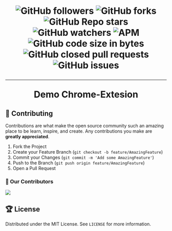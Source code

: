 <h1 align="center">

![GitHub followers](https://img.shields.io/github/followers/AryanP45?color=Blue&style=social)
![GitHub forks](https://img.shields.io/github/forks/AryanP45/chrome_extension?style=social)
![GitHub Repo stars](https://img.shields.io/github/stars/AryanP45/chrome_extension?style=social)
![GitHub watchers](https://img.shields.io/github/watchers/AryanP45/chrome_extension?style=social)
![APM](https://img.shields.io/apm/l/vim-mode?style=social)  
![GitHub code size in bytes](https://img.shields.io/github/languages/code-size/AryanP45/chrome_extension)
![GitHub closed pull requests](https://img.shields.io/github/issues-pr-closed/Aryanp45/chrome_extension?label=Pull%20Requests)
![GitHub issues](https://img.shields.io/github/issues/Aryanp45/chrome_extension?label=Issues)
<hr>

**Demo Chrome-Extesion**
</h1>

  <!-- CONTRIBUTING -->

## 📝 Contributing

Contributions are what make the open source community such an amazing place to be learn, inspire, and create. Any contributions you make are **greatly appreciated**.

1. Fork the Project
2. Create your Feature Branch (`git checkout -b feature/AmazingFeature`)
3. Commit your Changes (`git commit -m 'Add some AmazingFeature'`)
4. Push to the Branch (`git push origin feature/AmazingFeature`)
5. Open a Pull Request

### :handshake: Our Contributors

  <a href="https://github.com/AryanP45/chrome_extension/graphs/contributors">
    <img src="https://contrib.rocks/image?repo=AryanP45/chrome_extension" />
  </a>
  
  
<!-- LICENSE -->

## 🏆 License

Distributed under the MIT License. See `LICENSE` for more information.